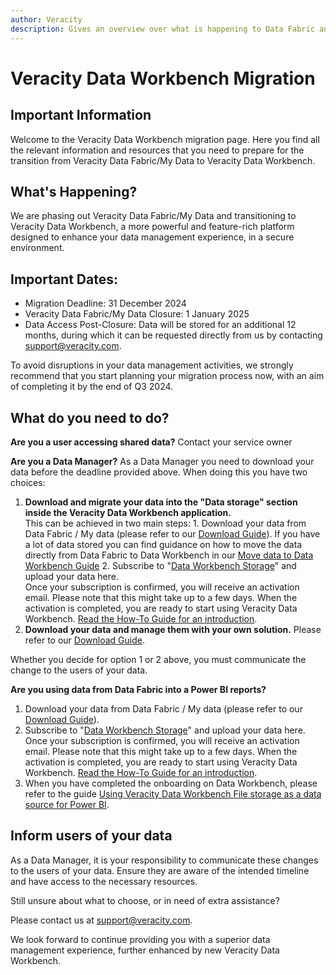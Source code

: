 ```yaml
---
author: Veracity
description: Gives an overview over what is happening to Data Fabric and available resources
---
```


# Veracity Data Workbench Migration
## Important Information
Welcome to the Veracity Data Workbench migration page. Here you find all the relevant information and resources that you need to prepare for the transition from Veracity Data Fabric/My Data to Veracity Data Workbench.


## What's Happening?

We are phasing out Veracity Data Fabric/My Data and transitioning to Veracity Data Workbench, a more powerful and feature-rich platform designed to enhance your data management experience, in a secure environment.

## Important Dates:

* Migration Deadline: 31 December 2024
* Veracity Data Fabric/My Data Closure: 1 January 2025
* Data Access Post-Closure: Data will be stored for an additional 12 months, during which it can be requested directly from us by contacting support@veracity.com.

To avoid disruptions in your data management activities, we strongly recommend that you start planning your migration process now, with an aim of completing it by the end of Q3 2024.

## What do you need to do?
__Are you a user accessing shared data?__
Contact your service owner

__Are you a Data Manager?__
As a Data Manager you need to download your data before the deadline provided above. When doing this you have two choices:

1. __Download and migrate your data into the "Data storage" section inside the Veracity Data Workbench application.__
\
  This can be achieved in two main steps:
  1\. Download your data from Data Fabric / My data (please refer to our [Download Guide](https://developer.veracity.com/docs/section/datafabric/tutorials/download-my-data)). If you have a lot of data stored you can find guidance on how to move the data directly from Data Fabric to Data Workbench in our [Move data to Data Workbench Guide](https://developer.veracity.com/docs/section/datafabric/tutorials/move-data-to-data-workbench)
  2\. Subscribe to "[Data Workbench Storage](https://store.veracity.com/6-ea69-4b8c-9c72-df35f2a00)" and upload your data here.
  \
  Once your subscription is confirmed, you will receive an activation email. Please note that this might take up to a few days. When the activation is completed, you are ready to start using Veracity Data Workbench. [Read the How-To Guide for an introduction](https://developer.veracity.com/docs/section/dataworkbench/filestorage).
&nbsp;
2. __Download your data and manage them with your own solution.__
Please refer to our [Download Guide](https://developer.veracity.com/docs/section/datafabric/tutorials/download-my-data).


Whether you decide for option 1 or 2 above, you must communicate the change to the users of your data.   

__Are you using data from Data Fabric into a Power BI reports?__
1. Download your data from Data Fabric / My data (please refer to our [Download Guide](https://developer.veracity.com/docs/section/datafabric/tutorials/download-my-data)).
2. Subscribe to "[Data Workbench Storage](https://store.veracity.com/6-ea69-4b8c-9c72-df35f2a00)" and upload your data here. Once your subscription is confirmed, you will receive an activation email. Please note that this might take up to a few days. When the activation is completed, you are ready to start using Veracity Data Workbench. [Read the How-To Guide for an introduction](https://developer.veracity.com/docs/section/dataworkbench/filestorage/filestorage).
3. When you have completed the onboarding on Data Workbench, please refer to the guide [Using Veracity Data Workbench File storage as a data source for Power BI](https://developer.veracity.com/docs/section/vap/file-storage-as-data-source/introduction). 

## Inform users of your data
As a Data Manager, it is your responsibility to communicate these changes to the users of your data. Ensure they are aware of the intended timeline and have access to the necessary resources.

Still unsure about what to choose, or in need of extra assistance?

Please contact us at support@veracity.com.

We look forward to continue providing you with a superior data management experience, further enhanced by new Veracity Data Workbench. 
